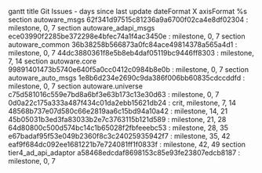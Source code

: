 gantt
    title Git Issues - days since last update
    dateFormat X
    axisFormat %s
    section autoware_msgs
    62f341d97515c81236a9a6700f02ca4e8df02304   : milestone, 0, 7
    section autoware_adapi_msgs
    ece03990f2285be372298e4bfec74a1f4ac3450e   : milestone, 0, 7
    section autoware_common
    36b38258b566873a0fc84ace49814378a565a4d1   : milestone, 0, 7
    44dc3880361f8e5b8eb4daf05119bc9446ff8303   : milestone, 7, 14
    section autoware.core
    99891401473b5740e640f5a0cc0412c0984b8e0b    : milestone, 0, 7
    section autoware_auto_msgs
    1e8b6d234e2690c9da386f006bb60835cdccddfd    : milestone, 0, 7
    section autoware.universe
    c75d581016c559e7bd8a6bf3e63b173c13e30d63    : milestone, 0, 7
    0d0a22c175a333a487f434c01da2ebb15621db24    : crit, milestone, 7, 14
    48568b737e07d580c66e2819aa6c15bd94a10a42    : milestone, 14, 21
    45b05031b3ed3fa83033b2e7c3763115b121d589    : milestone, 21, 28
    64d80800c500d574bc14c1b65028f2fbfeeebc53    : milestone, 28, 35
    e67badaf95f53e049b2360f8c3c24025935942f7    : milestone, 35, 42
    eaf9f684dc092ee1681221b7e724081ff1f0833f    : milestone, 42, 49
    section tier4_ad_api_adaptor
    a58468edcdaf8698153c85e93fe23807edcb8187    : milestone, 0, 7